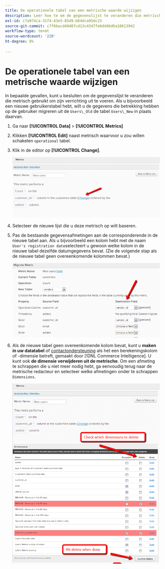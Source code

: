 ```yaml
---
title: De operationele tabel van een metrische waarde wijzigen
description: Leer hoe te om de gegevenslijst te veranderen die metrisch gebruikt om zijn verrichting uit te voeren.
exl-id: c7a074ca-31f4-43e5-85d9-b64dca95dc23
source-git-commit: c7f6bacd49487cd13c4347fe6dd46d6a10613942
workflow-type: tm+mt
source-wordcount: '220'
ht-degree: 0%

---
```


# De operationele tabel van een metrische waarde wijzigen

In bepaalde gevallen, kunt u besluiten om de gegevenslijst te veranderen die metrisch gebruikt om zijn verrichting uit te voeren. Als u bijvoorbeeld een nieuwe gebruikerstabel hebt, wilt u de gegevens die betrekking hebben op de gebruiker migreren uit de  `Users\_Old` de tabel `Users\_New` in plaats daarvan.

1. Ga naar **[!UICONTROL Data]** > **[!UICONTROL Metrics]**
1. Klikken **[!UICONTROL Edit]** naast metrisch waarvoor u zou willen schakelen `operational` tabel.
1. Klik in de editor op **[!UICONTROL Change]**.

   ![](../../assets/change-metrics-1.png)
1. Selecteer de nieuwe lijst die u deze metrisch op wilt baseren.
1. Pas de bestaande gegevensafmetingen aan de corresponderende in de nieuwe tabel aan. Als u bijvoorbeeld een kolom hebt met de naam `User's registration date`selecteert u gewoon welke kolom in de nieuwe tabel dezelfde datumgegevens bevat. (Zie de volgende stap als de nieuwe tabel geen overeenkomende kolommen bevat.)

   ![](../../assets/change-metrics-2.png)

1. Als de nieuwe tabel geen overeenkomende kolom bevat, kunt u **maken in uw datatabel** of [contactondersteuning](https://experienceleague.adobe.com/docs/commerce-knowledge-base/kb/troubleshooting/miscellaneous/mbi-service-policies.html) als het een berekeningskolom of -dimensie betreft, gemaakt door [!DNL Commerce Intelligence]. U kunt ook **de dimensie verwijderen uit de metrische**. Om een afmeting te schrappen die u niet meer nodig hebt, ga eenvoudig terug naar de metrische redacteur en selecteer welke afmetingen onder te schrappen `Dimensions`.

   ![](../../assets/change-metrics-3.png)
